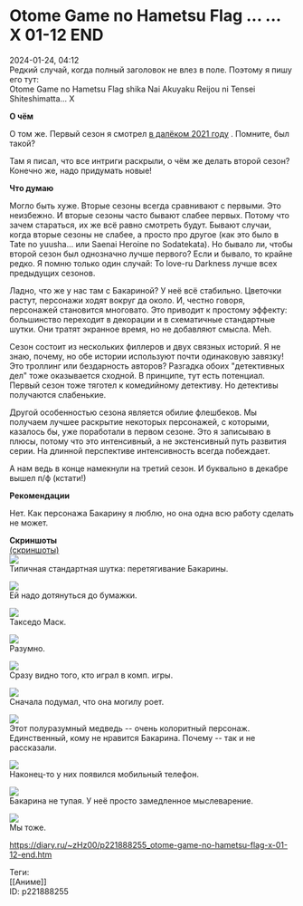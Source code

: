 Otome Game no Hametsu Flag ... ... X 01-12 END
===============================================

   
 2024-01-24, 04:12   
  Редкий случай, когда полный заголовок не влез в поле. Поэтому я пишу его тут:   
 Otome Game no Hametsu Flag shika Nai Akuyaku Reijou ni Tensei Shiteshimatta... X   
   
  **О чём**    
   
 О том же. Первый сезон я смотрел  [в далёком 2021 году](Otome%20Game%20no%20Hametsu%20Flag%20shika%20Nai%20Akuyaku%20Reijou%20ni%20Tensei%20Shiteshimatta...%2001-12%20END)  . Помните, был такой?   
   
 Там я писал, что все интриги раскрыли, о чём же делать второй сезон? Конечно же, надо придумать новые!   
   
  **Что думаю**    
   
 Могло быть хуже. Вторые сезоны всегда сравнивают с первыми. Это неизбежно. И вторые сезоны часто бывают слабее первых. Потому что зачем стараться, их же всё равно смотреть будут. Бывают случаи, когда вторые сезоны не слабее, а просто про другое (как это было в Tate no yuusha... или Saenai Heroine no Sodatekata). Но бывало ли, чтобы второй сезон был однозначно лучше первого? Если и бывало, то крайне редко. Я помню только один случай: To love-ru Darkness лучше всех предыдущих сезонов.   
   
 Ладно, что же у нас там с Бакариной? У неё всё стабильно. Цветочки растут, персонажи ходят вокруг да около. И, честно говоря, персонажей становится многовато. Это приводит к простому эффекту: большинство переходит в декорации и в схематичные стандартные шутки. Они тратят экранное время, но не добавляют смысла. Meh.   
   
 Сезон состоит из нескольких филлеров и двух связных историй. Я не знаю, почему, но обе истории используют почти одинаковую завязку! Это троллинг или бездарность авторов? Разгадка обоих "детективных дел" тоже оказывается сходной. В принципе, тут есть потенциал. Первый сезон тоже тяготел к комедийному детективу. Но детективы получаются слабенькие.   
   
 Другой особенностью сезона является обилие флешбеков. Мы получаем лучшее раскрытие некоторых персонажей, с которыми, казалось бы, уже поработали в первом сезоне. Это я записываю в плюсы, потому что это интенсивный, а не экстенсивный путь развития серии. На длинной перспективе интенсивность всегда побеждает.   
   
 А нам ведь в конце намекнули на третий сезон. И буквально в декабре вышел п/ф (кстати!)   
   
  **Рекомендации**    
   
 Нет. Как персонажа Бакарину я люблю, но она одна всю работу сделать не может.   
   
  **Скриншоты**    
  [(скриншоты)](https://zHz00.diary.ru/p221888255.htm?index=1#linkmore221888255m1)       
  [![](https://i.yapx.ru/XD9K3l.jpg)](https://yapx.ru/image/XD9K3)    
 Типичная стандартная шутка: перетягивание Бакарины.   
   
  [![](https://i.yapx.ru/XD9Kul.jpg)](https://yapx.ru/image/XD9Ku)    
 Ей надо дотянуться до бумажки.   
   
  [![](https://i.yapx.ru/XD9Kvl.jpg)](https://yapx.ru/image/XD9Kv)    
 Такседо Маск.   
   
  [![](https://i.yapx.ru/XD9Kwl.jpg)](https://yapx.ru/image/XD9Kw)    
 Разумно.   
   
  [![](https://i.yapx.ru/XD9Kyl.jpg)](https://yapx.ru/image/XD9Ky)    
 Сразу видно того, кто играл в комп. игры.   
   
  [![](https://i.yapx.ru/XD9Kzl.jpg)](https://yapx.ru/image/XD9Kz)    
 Сначала подумал, что она могилу роет.   
   
  [![](https://i.yapx.ru/XD9K0l.jpg)](https://yapx.ru/image/XD9K0)    
 Этот полуразумный медведь -- очень колоритный персонаж. Единственный, кому не нравится Бакарина. Почему -- так и не рассказали.   
   
  [![](https://i.yapx.ru/XD9K1l.jpg)](https://yapx.ru/image/XD9K1)    
 Наконец-то у них появился мобильный телефон.   
   
  [![](https://i.yapx.ru/XD9K2l.jpg)](https://yapx.ru/image/XD9K2)    
 Бакарина не тупая. У неё просто замедленное мыслеварение.   
   
  [![](https://i.yapx.ru/XD9K4l.jpg)](https://yapx.ru/image/XD9K4)    
 Мы тоже.   
      
    
 <https://diary.ru/~zHz00/p221888255_otome-game-no-hametsu-flag-x-01-12-end.htm>   
   
 Теги:   
 [[Аниме]]   
 ID: p221888255